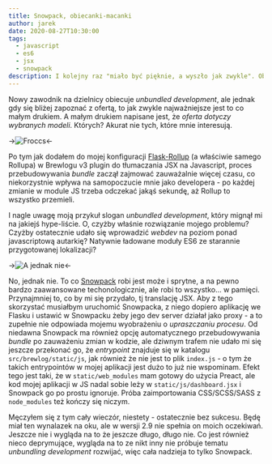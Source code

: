 ```yaml
---
title: Snowpack, obiecanki-macanki
author: jarek
date: 2020-08-27T10:30:00
tags:
  - javascript
  - es6
  - jsx
  - snowpack
description: I kolejny raz "miało być pięknie, a wyszło jak zwykle". Obietnica "unbundled development", początkowo bardzo kusząca, okazała się nie do końca pasować do niektórych modeli aplikacji.
---
```


Nowy zawodnik na dzielnicy obiecuje *unbundled development*, ale jednak gdy się bliżej zapoznać z ofertą, to jak zwykle najważniejsze jest to co małym drukiem. A małym drukiem napisane jest, że *oferta dotyczy wybranych modeli*. Których? Akurat nie tych, które mnie interesują.

->![Froccs](https://i.imgur.com/l7jfa5Ah.jpg)<-

<!-- more -->

Po tym jak dodałem do mojej konfiguracji [Flask-Rollup](https://pypi.org/project/Flask-Rollup/) (a właściwie samego Rollupa) w Brewlogu v3 plugin do tłumaczania JSX na Javascript, proces przebudowywania *bundle* zaczął zajmować zauważalnie więcej czasu, co niekorzystnie wpływa na samopoczucie mnie jako developera - po każdej zmianie w module JS trzeba odczekać jakąś sekundę, aż Rollup to wszystko przemieli.

I nagle uwagę moją przykuł slogan *unbundled development*, który mignął mi na jakiejś hype-liście. O, czyżby właśnie rozwiązanie mojego problemu? Czyżby ostatecznie udało się wprowadzić *webdev* na poziom ponad javascriptową autarkię? Natywnie ładowane moduły ES6 ze starannie przygotowanej lokalizacji?

->![A jednak nie](https://i.imgur.com/qBfzpOLh.jpg)<-

No, jednak nie. To co [Snowpack](https://www.snowpack.dev/) robi jest może i sprytne, a na pewno bardzo zaawansowane techonologicznie, ale robi to wszystko... w pamięci. Przynajmniej to, co by mi się przydało, tj translację JSX. Aby z tego skorzystać musiałbym uruchomić Snowpacka, z niego dopiero aplikację we Flasku i ustawić w Snowpacku żeby jego dev server działał jako proxy - a to zupełnie nie odpowiada mojemu wyobrażeniu o *upraszczaniu procesu*. Od niedawna Snowpack ma również opcję automatycznego przebudowywania *bundle* po zauważeniu zmian w kodzie, ale dziwnym trafem nie udało mi się jeszcze przekonać go, że *entrypoint* znajduje się w katalogu `src/brewlog/static/js`, jak również że nie jest to plik `index.js` - o tym że takich entrypointów w mojej aplikacji jest dużo to już nie wspominam. Efekt tego jest taki, że w `static/web_modules` mam gotowy do użycia Preact, ale kod mojej aplikacji w JS nadal sobie leży w `static/js/dashboard.jsx` i Snowpack go po prostu ignoruje. Próba zaimportowania CSS/SCSS/SASS z `node_modules` też kończy się niczym.

Męczyłem się z tym cały wieczór, niestety - ostatecznie bez sukcesu. Będę miał ten wynalazek na oku, ale w wersji 2.9 nie spełnia on moich oczekiwań. Jeszcze nie i wygląda na to że jeszcze długo, długo nie. Co jest również nieco deprymujące, wygląda na to ze nikt inny nie próbuje tematu *unbundling development* rozwijać, więc cała nadzieja to tylko Snowpack.
